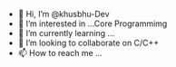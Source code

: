 - 👋 Hi, I’m @khusbhu-Dev
- 👀 I’m interested in ...Core Programmimg
- 🌱 I’m currently learning ...
- 💞️ I’m looking to collaborate on C/C++
- 📫 How to reach me ... 

<!---
khusbhu-Dev/khusbhu-Dev is a ✨ special ✨ repository because its `README.md` (this file) appears on your GitHub profile.
You can click the Preview link to take a look at your changes.
--->
